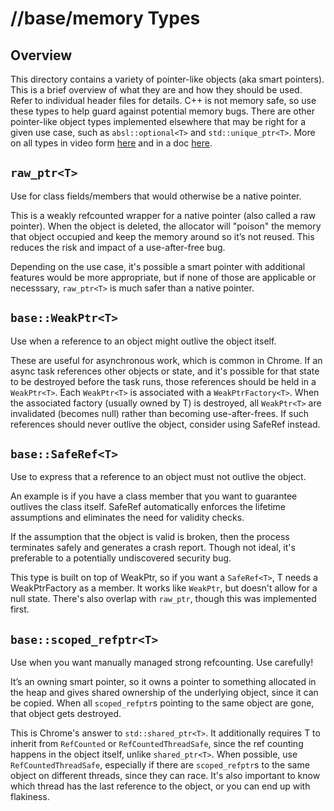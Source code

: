 # //base/memory Types

## Overview
This directory contains a variety of pointer-like objects (aka smart pointers).
This is a brief overview of what they are and how they should be used. Refer to
individual header files for details. C++ is not memory safe, so use these types
to help guard against potential memory bugs.
There are other pointer-like object types implemented elsewhere that may be
right for a given use case, such as `absl::optional<T>` and
`std::unique_ptr<T>`. More on all types in video form
[here](https://youtu.be/MpwbWSEDfjM?t=582s) and in a doc
[here](https://docs.google.com/document/d/1VRevv8JhlP4I8fIlvf87IrW2IRjE0PbkSfIcI6-UbJo/edit?usp=sharing).

## `raw_ptr<T>`
Use for class fields/members that would otherwise be a native pointer.

This is a weakly refcounted wrapper for a native pointer (also called a raw
pointer). When the object is deleted, the allocator will "poison" the memory
that object occupied and keep the memory around so it’s not reused. This reduces
the risk and impact of a use-after-free bug.

Depending on the use case, it's possible a smart pointer with additional
features would be more appropriate, but if none of those are applicable or
necesssary, `raw_ptr<T>` is much safer than a native pointer.

## `base::WeakPtr<T>`
Use when a reference to an object might outlive the object itself.

These are useful for asynchronous work, which is common in Chrome. If an async
task references other objects or state, and it's possible for that state to be
destroyed before the task runs, those references should be held in a
`WeakPtr<T>`. Each `WeakPtr<T>` is associated with a `WeakPtrFactory<T>`. When
the associated factory (usually owned by T) is destroyed, all `WeakPtr<T>` are
invalidated (becomes null) rather than becoming use-after-frees. If such
references should never outlive the object, consider using SafeRef instead.

## `base::SafeRef<T>`
Use to express that a reference to an object must not outlive the object.

An example is if you have a class member that you want to guarantee outlives the
class itself. SafeRef automatically enforces the lifetime assumptions and
eliminates the need for validity checks.

If the assumption that the object is valid is broken, then the process
terminates safely and generates a crash report. Though not ideal, it's
preferable to a potentially undiscovered security bug.

This type is built on top of WeakPtr, so if you want a `SafeRef<T>`, T needs a
WeakPtrFactory as a member. It works like `WeakPtr`, but doesn't allow for a
null state. There's also overlap with `raw_ptr`, though this was implemented
first.

## `base::scoped_refptr<T>`
Use when you want manually managed strong refcounting. Use carefully!

It’s an owning smart pointer, so it owns a pointer to something allocated in the
heap and gives shared ownership of the underlying object, since it can be
copied. When all `scoped_refptr`s pointing to the same object are gone, that
object gets destroyed.

This is Chrome's answer to `std::shared_ptr<T>`. It additionally requires T to
inherit from `RefCounted` or `RefCountedThreadSafe`, since the ref counting
happens in the object itself, unlike `shared_ptr<T>`. When possible, use
`RefCountedThreadSafe`, especially if there are `scoped_refptr`s to the same
object on different threads, since they can race. It's also important to know
which thread has the last reference to the object, or you can end up with
flakiness.